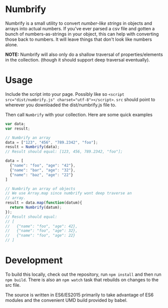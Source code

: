 # Numbrify

Numbrify is a small utility to convert _number-like strings_ in objects and arrays into actual numbers. If you've ever parsed a csv file and gotten a bunch of numbers-as-strings in your object, this can help with converting those back to numbers. It will leave things that don't look like numbers alone.

**NOTE:** Numbrify will also only do a shallow traversal of properties/elements in the collection. (though it should support deep traversal eventually).

# Usage

Include the script into your page. Possibly like so ```<script src="dist/numbrify.js" charset="utf-8"></script>```. ```src``` should point to wherever you downloaded the dist/numbrify.js file to.

Then call ```Numbrify``` with your collection. Here are some quick examples

```javascript
var data;
var result;

// Numbrify an array
data = ["123", "456", "789.2342", "foo"];
result = Numbrify(data);
// Result should equal: [123, 456, 789.2342, "foo"];

data = [
  {"name": "foo", "age": "42"},
  {"name": "bar", "age": "32"},
  {"name": "baz", "age": "22"}
]

// Numbrify an array of objects
// We use Array.map since numbrify wont deep traverse an
// array.
result = data.map(function(datum){
  return Numbrify(datum);
});
// Result should equal:
// [
//   {"name": "foo", "age": 42},
//   {"name": "foo", "age": 32},
//   {"name": "foo", "age": 22}
// ]

```

# Development

To build this locally, check out the repository, run ```npm install``` and then run ```npm build```. There is also an ```npm watch``` task that rebuilds on changes to the src file.

The source is written in ES6/ES2015 primarily to take advantage of ES6 modules and the convenient UMD build provided by babel.
